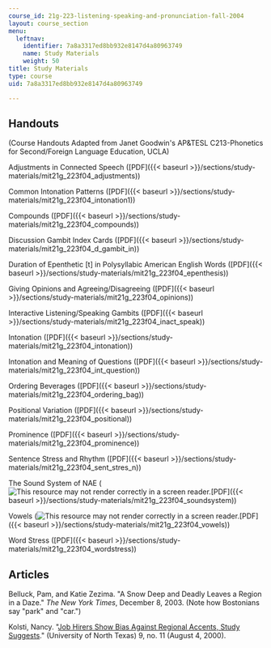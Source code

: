 ```yaml
---
course_id: 21g-223-listening-speaking-and-pronunciation-fall-2004
layout: course_section
menu:
  leftnav:
    identifier: 7a8a3317ed8bb932e8147d4a80963749
    name: Study Materials
    weight: 50
title: Study Materials
type: course
uid: 7a8a3317ed8bb932e8147d4a80963749

---
```


Handouts
--------

(Course Handouts Adapted from Janet Goodwin's AP&TESL C213-Phonetics for Second/Foreign Language Education, UCLA)

Adjustments in Connected Speech ([PDF]({{< baseurl >}}/sections/study-materials/mit21g_223f04_adjustments))

Common Intonation Patterns ([PDF]({{< baseurl >}}/sections/study-materials/mit21g_223f04_intonation1))

Compounds ([PDF]({{< baseurl >}}/sections/study-materials/mit21g_223f04_compounds))

Discussion Gambit Index Cards ([PDF]({{< baseurl >}}/sections/study-materials/mit21g_223f04_d_gambit_in))

Duration of Epenthetic \[t\] in Polysyllabic American English Words ([PDF]({{< baseurl >}}/sections/study-materials/mit21g_223f04_epenthesis))

Giving Opinions and Agreeing/Disagreeing ([PDF]({{< baseurl >}}/sections/study-materials/mit21g_223f04_opinions))

Interactive Listening/Speaking Gambits ([PDF]({{< baseurl >}}/sections/study-materials/mit21g_223f04_inact_speak))

Intonation ([PDF]({{< baseurl >}}/sections/study-materials/mit21g_223f04_intonation))

Intonation and Meaning of Questions ([PDF]({{< baseurl >}}/sections/study-materials/mit21g_223f04_int_question))

Ordering Beverages ([PDF]({{< baseurl >}}/sections/study-materials/mit21g_223f04_ordering_bag))

Positional Variation ([PDF]({{< baseurl >}}/sections/study-materials/mit21g_223f04_positional))

Prominence ([PDF]({{< baseurl >}}/sections/study-materials/mit21g_223f04_prominence))

Sentence Stress and Rhythm ([PDF]({{< baseurl >}}/sections/study-materials/mit21g_223f04_sent_stres_n))

The Sound System of NAE (![This resource may not render correctly in a screen reader.](/images/inacessible.gif)[PDF]({{< baseurl >}}/sections/study-materials/mit21g_223f04_soundsystem))

Vowels (![This resource may not render correctly in a screen reader.](/images/inacessible.gif)[PDF]({{< baseurl >}}/sections/study-materials/mit21g_223f04_vowels))

Word Stress ([PDF]({{< baseurl >}}/sections/study-materials/mit21g_223f04_wordstress))

Articles
--------

Belluck, Pam, and Katie Zezima. "A Snow Deep and Deadly Leaves a Region in a Daze." _The New York Times_, December 8, 2003. (Note how Bostonians say "park" and "car.")

Kolsti, Nancy. "[Job Hirers Show Bias Against Regional Accents, Study Suggests](http://www.unt.edu/inhouse/august42000/accent.htm)." (University of North Texas) 9, no. 11 (August 4, 2000).
